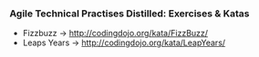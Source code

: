 ### Agile Technical Practises Distilled: Exercises & Katas

- Fizzbuzz -> http://codingdojo.org/kata/FizzBuzz/
- Leaps Years -> http://codingdojo.org/kata/LeapYears/
